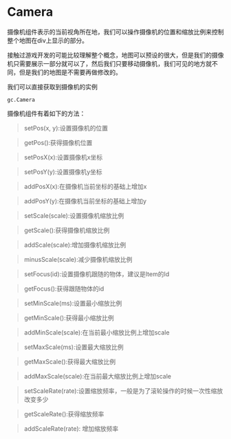# Camera

摄像机组件表示的当前视角所在地，我们可以操作摄像机的位置和缩放比例来控制整个地图在div上显示的部分。

接触过游戏开发的可能比较理解整个概念，地图可以预设的很大，但是我们的摄像机只需要展示一部分就可以了，然后我们只要移动摄像机，我们可见的地方就不同，但是我们的地图是不需要再做修改的。

我们可以直接获取到摄像机的实例
```
gc.Camera
```

摄像机组件有着如下的方法：

> setPos(x, y):设置摄像机的位置

> getPos():获得摄像机位置

> setPosX(x):设置摄像机x坐标

> setPosY(y):设置摄像机y坐标

> addPosX(x):在摄像机当前坐标的基础上增加x

> addPosY(y):在摄像机当前坐标的基础上增加y

> setScale(scale):设置摄像机缩放比例

> getScale():获得摄像机缩放比例

> addScale(scale):增加摄像机缩放比例

> minusScale(scale):减少摄像机缩放比例

> setFocus(id):设置摄像机跟随的物体，建议是Item的Id

> getFocus():获得跟随物体的id

> setMinScale(ms):设置最小缩放比例

> getMinScale():获得最小缩放比例

> addMinScale(scale):在当前最小缩放比例上增加scale

> setMaxScale(ms):设置最大缩放比例

> getMaxScale():获得最大缩放比例

> addMaxScale(scale):在当前最大缩放比例上增加scale

> setScaleRate(rate):设置缩放频率，一般是为了滚轮操作的时候一次性缩放改变多少

> getScaleRate():获得缩放频率

> addScaleRate(rate): 增加缩放频率